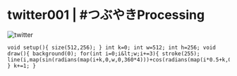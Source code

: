 # twitter001 | #つぶやきProcessing 
![twitter](https://github.com/nicolasbaez/twitter001/blob/master/twitter001.gif)
```processing
void setup(){ size(512,256); } int k=0; int w=512; int h=256; void draw(){ background(0); for(int i=0;i&lt;w;i+=3){ stroke(255); line(i,map(sin(radians(map(i+k,0,w,0,360*4)))+cos(radians(map(i*0.5+k,0,w,0,360*4))),-2,2,h,h/2),map(i,0,w,w*0.5,w),0); } k+=1; }
````
